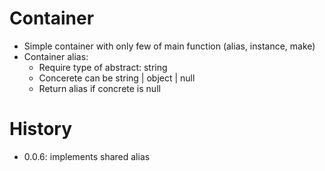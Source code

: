 # Container
- Simple container with only few of main function (alias, instance, make)
- Container alias:
  - Require type of abstract: string
  - Concerete can be string | object | null
  - Return alias if concrete is null
# History
- 0.0.6: implements shared alias
